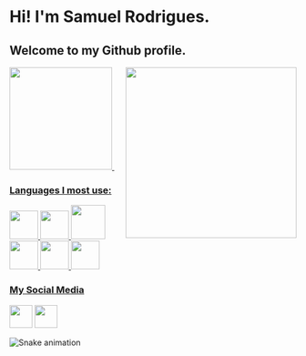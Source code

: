 # Hi! I'm Samuel Rodrigues.
## Welcome to my Github profile.
   <img align="right" width="300" src="https://i2.wp.com/allhtaccess.info/wp-content/uploads/2018/03/programming.gif?fit=1281%2C716&ssl=1" />
<div>
<a href="https://github.com/SamuelTRodrigues">
<img height="180em" src="https://github-readme-stats.vercel.app/api/top-langs/?username=SamuelTRodrigues&layout=compact&langs_count=7&theme=dracula"/>   <img x
</div>

  <h3>Languages I most use:</h3>
  
<div>  
  
 <img src="https://cdn.jsdelivr.net/gh/devicons/devicon/icons/css3/css3-original.svg" width="50px"/> 
  <img src="https://cdn.jsdelivr.net/gh/devicons/devicon/icons/html5/html5-original-wordmark.svg" width="50px" />        
 <img src="https://cdn.jsdelivr.net/gh/devicons/devicon/icons/php/php-original.svg" width="60px" />
 <img src="https://cdn.jsdelivr.net/gh/devicons/devicon/icons/mysql/mysql-original-wordmark.svg" width="50px" />
<img src="https://cdn.jsdelivr.net/gh/devicons/devicon/icons/javascript/javascript-plain.svg" width="50px"  />
<img src="https://cdn.jsdelivr.net/gh/devicons/devicon/icons/flutter/flutter-original.svg" width="50px"/>
</div> 
  
 ### My Social Media
 <div>
 <a href="https://twitter.com/b3ludo" target="_blank"><img src="https://cdn.jsdelivr.net/gh/devicons/devicon/icons/twitter/twitter-original.svg" width="40px" /></a> 
<a href="https://www.linkedin.com/in/samueltdrodrigues" target="_blank"><img src="https://cdn.jsdelivr.net/gh/devicons/devicon/icons/linkedin/linkedin-original.svg" width="40px" /></a> 


 
![Snake animation](https://github.com/SamuelTRodrigues/SamuelTRodrigues/blob/output/github-contribution-grid-snake.svg)
 
  </div>
 
